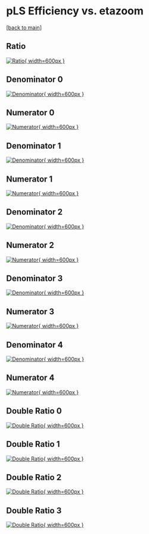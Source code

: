 # pLS Efficiency vs. etazoom

[[back to main](./)]



## Ratio

[![Ratio](../mtv/var/pLS_xtr_321_0_eff_etazoom.png){ width=600px }](../mtv/var/pLS_xtr_321_0_eff_etazoom.pdf)

## Denominator 0

[![Denominator](../mtv/den/pLS_xtr_321_0_eff_etazoom_den0.png){ width=600px }](../mtv/den/pLS_xtr_321_0_eff_etazoom_den0.pdf)

## Numerator 0

[![Numerator](../mtv/num/pLS_xtr_321_0_eff_etazoom_num0.png){ width=600px }](../mtv/num/pLS_xtr_321_0_eff_etazoom_num0.pdf)

## Denominator 1

[![Denominator](../mtv/den/pLS_xtr_321_0_eff_etazoom_den1.png){ width=600px }](../mtv/den/pLS_xtr_321_0_eff_etazoom_den1.pdf)

## Numerator 1

[![Numerator](../mtv/num/pLS_xtr_321_0_eff_etazoom_num1.png){ width=600px }](../mtv/num/pLS_xtr_321_0_eff_etazoom_num1.pdf)

## Denominator 2

[![Denominator](../mtv/den/pLS_xtr_321_0_eff_etazoom_den2.png){ width=600px }](../mtv/den/pLS_xtr_321_0_eff_etazoom_den2.pdf)

## Numerator 2

[![Numerator](../mtv/num/pLS_xtr_321_0_eff_etazoom_num2.png){ width=600px }](../mtv/num/pLS_xtr_321_0_eff_etazoom_num2.pdf)

## Denominator 3

[![Denominator](../mtv/den/pLS_xtr_321_0_eff_etazoom_den3.png){ width=600px }](../mtv/den/pLS_xtr_321_0_eff_etazoom_den3.pdf)

## Numerator 3

[![Numerator](../mtv/num/pLS_xtr_321_0_eff_etazoom_num3.png){ width=600px }](../mtv/num/pLS_xtr_321_0_eff_etazoom_num3.pdf)

## Denominator 4

[![Denominator](../mtv/den/pLS_xtr_321_0_eff_etazoom_den4.png){ width=600px }](../mtv/den/pLS_xtr_321_0_eff_etazoom_den4.pdf)

## Numerator 4

[![Numerator](../mtv/num/pLS_xtr_321_0_eff_etazoom_num4.png){ width=600px }](../mtv/num/pLS_xtr_321_0_eff_etazoom_num4.pdf)

## Double Ratio 0

[![Double Ratio](../mtv/ratio/pLS_xtr_321_0_eff_etazoom_ratio0.png){ width=600px }](../mtv/ratio/pLS_xtr_321_0_eff_etazoom_ratio0.pdf)

## Double Ratio 1

[![Double Ratio](../mtv/ratio/pLS_xtr_321_0_eff_etazoom_ratio1.png){ width=600px }](../mtv/ratio/pLS_xtr_321_0_eff_etazoom_ratio1.pdf)

## Double Ratio 2

[![Double Ratio](../mtv/ratio/pLS_xtr_321_0_eff_etazoom_ratio2.png){ width=600px }](../mtv/ratio/pLS_xtr_321_0_eff_etazoom_ratio2.pdf)

## Double Ratio 3

[![Double Ratio](../mtv/ratio/pLS_xtr_321_0_eff_etazoom_ratio3.png){ width=600px }](../mtv/ratio/pLS_xtr_321_0_eff_etazoom_ratio3.pdf)

